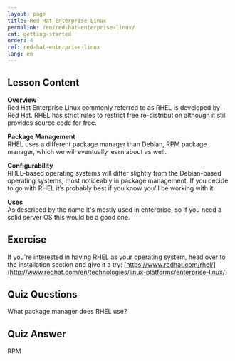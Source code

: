 ```yaml
---
layout: page
title: Red Hat Enterprise Linux
permalink: /en/red-hat-enterprise-linux/
cat: getting-started
order: 4
ref: red-hat-enterprise-linux
lang: en
---
```

## Lesson Content

**Overview**  
Red Hat Enterprise Linux commonly referred to as RHEL is developed by Red Hat. RHEL has strict rules to restrict free re-distribution although it still provides source code for free.

**Package Management**  
RHEL uses a different package manager than Debian, RPM package manager, which we will eventually learn about as well.

**Configurability**  
RHEL-based operating systems will differ slightly from the Debian-based operating systems, most noticeably in package management. If you decide to go with RHEL it’s probably best if you know you’ll be working with it.

**Uses**  
As described by the name it's mostly used in enterprise, so if you need a solid server OS this would be a good one.

## Exercise

If you're interested in having RHEL as your operating system, head over to the installation section and give it a try: [https://www.redhat.com/rhel/](http://www.redhat.com/en/technologies/linux-platforms/enterprise-linux/)

## Quiz Questions

What package manager does RHEL use?  
  
  
  
  
  
  
  
  
  
  
  
  
  
  
  
  
  
  
  
  
  
  
  
  
  
  


## Quiz Answer

RPM